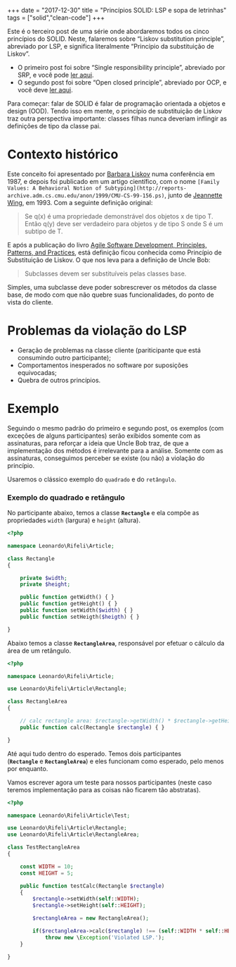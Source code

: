 +++
date = "2017-12-30"
title = "Princípios SOLID: LSP e sopa de letrinhas"
tags = ["solid","clean-code"]
+++

Este é o terceiro post de uma série onde abordaremos todos os cinco princípios do SOLID. Neste, falaremos sobre “Liskov substitution principle”, abreviado por LSP, e significa literalmente “Princípio da substituição de Liskov”.

- O primeiro post foi sobre “Single responsibility principle”, abreviado por SRP, e você pode [ler aqui](http://leonardo.rifeli.tech/development/2017/03/20/principios-solid-srp-e-sopa-de-letrinhas.html).
- O segundo post foi sobre “Open closed principle”, abreviado por OCP, e você deve [ler aqui](http://leonardo.rifeli.tech/development/2017/12/05/principios-solid-ocp-e-sopa-de-letrinhas.html).

Para começar: falar de SOLID é falar de programação orientada a objetos e design (OOD). Tendo isso em mente, o princípio de substituição de Liskov traz outra perspectiva importante: classes filhas nunca deveriam inflingir as definições de tipo da classe pai.

# **Contexto histórico**

Este conceito foi apresentado por [Barbara Liskov](https://pt.wikipedia.org/wiki/Barbara_liskov) numa conferência em 1987, e depois foi publicado em um artigo científico, com o nome `[Family Values: A Behavioral Notion of Subtyping](http://reports-archive.adm.cs.cmu.edu/anon/1999/CMU-CS-99-156.ps)`, junto de [Jeannette Wing](https://en.wikipedia.org/wiki/Jeannette_Wing), em 1993. Com a seguinte definição original:

> Se q(x) é uma propriedade demonstrável dos objetos x de tipo T. Então q(y) deve ser verdadeiro para objetos y de tipo S onde S é um subtipo de T.

E após a publicação do livro [Agile Software Development, Principles, Patterns, and Practices](https://www.amazon.com/dp/0135974445/), está definição ficou conhecida como Princípio de Substituição de Liskov. O que nos leva para a definição de Uncle Bob:

> Subclasses devem ser substituíveis pelas classes base.

Simples, uma subclasse deve poder sobrescrever os métodos da classe base, de modo com que não quebre suas funcionalidades, do ponto de vista do cliente.

# **Problemas da violação do LSP**

- Geração de problemas na classe cliente (pariticipante que está consumindo outro participante);
- Comportamentos inesperados no software por suposições equivocadas;
- Quebra de outros princípios.

# **Exemplo**

Seguindo o mesmo padrão do primeiro e segundo post, os exemplos (com exceções de alguns participantes) serão exibidos somente com as assinaturas, para reforçar a ideia que Uncle Bob traz, de que a implementação dos métodos é irrelevante para a análise. Somente com as assinaturas, conseguimos perceber se existe (ou não) a violação do princípio.

Usaremos o clássico exemplo do `quadrado` e do `retângulo`.

### Exemplo do quadrado e retângulo

No participante abaixo, temos a classe **`Rectangle`** e ela compõe as propriedades `width` (largura) e `height` (altura).

```php
<?php

namespace Leonardo\Rifeli\Article; 

class Rectangle
{

    private $width;
    private $height;

    public function getWidth() { }
    public function getHeight() { }
    public function setWidth($width) { }
    public function setHeigth($heigth) { }

}
```

Abaixo temos a classe **`RectangleArea`**, responsável por efetuar o cálculo da área de um retângulo.

```php
<?php

namespace Leonardo\Rifeli\Article; 

use Leonardo\Rifeli\Article\Rectangle;

class RectangleArea
{

    // calc rectangle area: $rectangle->getWidth() * $rectangle->getHeight().
    public function calc(Rectangle $rectangle) { }

}
```

Até aqui tudo dentro do esperado. Temos dois participantes (**`Rectangle`** e **`RectangleArea`**) e eles funcionam como esperado, pelo menos por enquanto.

Vamos escrever agora um teste para nossos participantes (neste caso teremos implementação para as coisas não ficarem tão abstratas).

```php
<?php

namespace Leonardo\Rifeli\Article\Test; 

use Leonardo\Rifeli\Article\Rectangle;
use Leonardo\Rifeli\Article\RectangleArea;

class TestRectangleArea
{

    const WIDTH = 10;
    const HEIGHT = 5;

    public function testCalc(Rectangle $rectangle) 
    {
        $rectangle->setWidth(self::WIDTH);
        $rectangle->setHeight(self::HEIGHT);

        $rectangleArea = new RectangleArea();

        if($rectangleArea->calc($rectangle) !== (self::WIDTH * self::HEIGHT))
            throw new \Exception('Violated LSP.');
    }

}
```